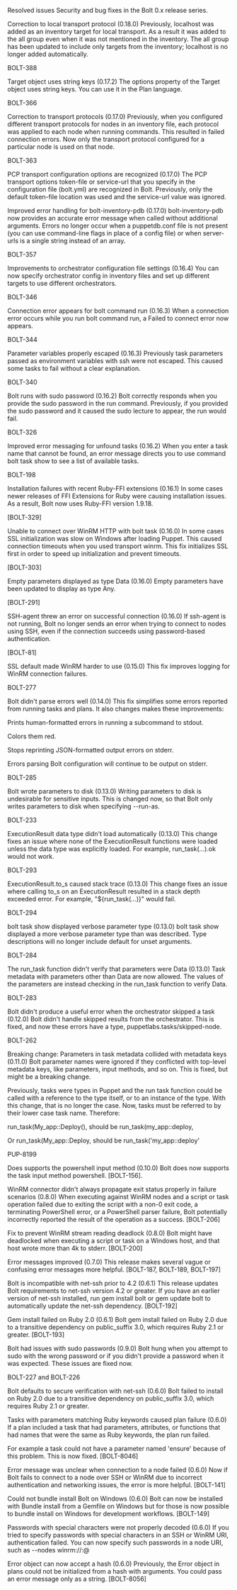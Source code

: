 Resolved issues
Security and bug fixes in the Bolt 0.x release series.

Correction to local transport protocol (0.18.0)
Previously, localhost was added as an inventory target for local transport. As a result it was added to the all group even when it was not mentioned in the inventory. The all group has been updated to include only targets from the inventory; localhost is no longer added automatically.

BOLT-388

Target object uses string keys (0.17.2)
The options property of the Target object uses string keys. You can use it in the Plan language.

BOLT-366

Correction to transport protocols (0.17.0)
Previously, when you configured different transport protocols for nodes in an inventory file, each protocol was applied to each node when running commands. This resulted in failed connection errors. Now only the transport protocol configured for a particular node is used on that node.

BOLT-363

PCP transport configuration options are recognized (0.17.0)
The PCP transport options token-file or service-url that you specify in the configuration file (bolt.yml) are recognized in Bolt. Previously, only the default token-file location was used and the service-url value was ignored. 

Improved error handling for bolt-inventory-pdb (0.17.0)
bolt-inventory-pdb now provides an accurate error message when called without additional arguments. Errors no longer occur when a puppetdb.conf file is not present (you can use command-line flags in place of a config file) or when server-urls is a single string instead of an array.

BOLT-357

Improvements to orchestrator configuration file settings (0.16.4)
You can now specify orchestrator config in inventory files and set up different targets to use different orchestrators. 

BOLT-346

Connection error appears for bolt command run (0.16.3)
When a connection error occurs while you run bolt command run, a Failed to connect error now appears.

BOLT-344

Parameter variables properly escaped (0.16.3)
Previously task parameters passed as environment variables with ssh were not escaped. This caused some tasks to fail without a clear explanation.

BOLT-340

Bolt runs with sudo password (0.16.2)
Bolt correctly responds when you provide the sudo password in the run command. Previously, if you provided the sudo password and it caused the sudo lecture to appear, the run would fail.

BOLT-326

Improved error messaging for unfound tasks (0.16.2)
When you enter a task name that cannot be found, an error message directs you to use command bolt task show to see a list of available tasks.

BOLT-198

Installation failures with recent Ruby-FFI extensions (0.16.1)
In some cases newer releases of FFI Extensions for Ruby were causing installation issues. As a result, Bolt now uses Ruby-FFI version 1.9.18.

[BOLT-329]

Unable to connect over WinRM HTTP with bolt task (0.16.0)
In some cases SSL initialization was slow on Windows after loading Puppet. This caused connection timeouts when you used transport winrm. This fix initializes SSL first in order to speed up initialization and prevent timeouts.

[BOLT-303]

Empty parameters displayed as type Data (0.16.0)
Empty parameters have been updated to display as type Any.

[BOLT-291]

SSH-agent threw an error on successful connection (0.16.0)
If ssh-agent is not running, Bolt no longer sends an error when trying to connect to nodes using SSH, even if the connection succeeds using password-based authentication.

[BOLT-81]

SSL default made WinRM harder to use (0.15.0)
This fix improves logging for WinRM connection failures.

BOLT-277

Bolt didn't parse errors well (0.14.0)
This fix simplifies some errors reported from running tasks and plans. It also changes makes these improvements:

Prints human-formatted errors in running a subcommand to stdout.

Colors them red.

Stops reprinting JSON-formatted output errors on stderr.

Errors parsing Bolt configuration will continue to be output on stderr.

BOLT-285

Bolt wrote parameters to disk (0.13.0)
Writing parameters to disk is undesirable for sensitive inputs. This is changed now, so that Bolt only writes parameters to disk when specifying --run-as.

BOLT-233

ExecutionResult data type didn't load automatically (0.13.0)
This change fixes an issue where none of the ExecutionResult functions were loaded unless the data type was explicitly loaded. For example, run_task(...).ok would not work.

BOLT-293

ExecutionResult.to_s caused stack trace (0.13.0)
This change fixes an issue where calling to_s on an ExecutionResult resulted in a stack depth exceeded error. For example, "${run_task(...)}" would fail.

BOLT-294

bolt task show displayed verbose parameter type (0.13.0)
bolt task show displayed a more verbose parameter type than was described. Type descriptions will no longer include default for unset arguments.

BOLT-284

The run_task function didn't verify that parameters were Data (0.13.0)
Task metadata with parameters other than Data are now allowed. The values of the parameters are instead checking in the run_task function to verify Data.

BOLT-283

Bolt didn't produce a useful error when the orchestrator skipped a task (0.12.0)
Bolt didn't handle skipped results from the orchestrator. This is fixed, and now these errors have a type, puppetlabs.tasks/skipped-node.

BOLT-262

Breaking change: Parameters in task metadata collided with metadata keys (0.11.0)
Bolt parameter names were ignored if they conflicted with top-level metadata keys, like parameters, input methods, and so on. This is fixed, but might be a breaking change.

Previously, tasks were types in Puppet and the run task function could be called with a reference to the type itself, or to an instance of the type. With this change, that is no longer the case. Now, tasks must be referred to by their lower case task name. Therefore:

run_task(My_app::Deploy(), should be run_task(my_app::deploy,

Or run_task(My_app::Deploy, should be run_task('my_app::deploy'

PUP-8199

Does supports the powershell input method (0.10.0)
Bolt does now supports the task input method powershell. [BOLT-156].

WinRM connector didn't always propagate exit status properly in failure scenarios (0.8.0)
When executing against WinRM nodes and a script or task operation failed due to exiting the script with a non-0 exit code, a terminating PowerShell error, or a PowerShell parser failure, Bolt potentially incorrectly reported the result of the operation as a success. [BOLT-206]

Fix to prevent WinRM stream reading deadlock (0.8.0)
Bolt might have deadlocked when executing a script or task on a Windows host, and that host wrote more than 4k to stderr. [BOLT-200]

Error messages improved (0.7.0)
This release makes several vague or confusing error messages more helpful. [BOLT-187, BOLT-189, BOLT-197]

Bolt is incompatible with net-ssh prior to 4.2 (0.6.1)
This release updates Bolt requirements to net-ssh version 4.2 or greater. If you have an earlier version of net-ssh installed, run gem install bolt or gem update bolt to automatically update the net-ssh dependency. [BOLT-192]

Gem install failed on Ruby 2.0 (0.6.1)
Bolt gem install failed on Ruby 2.0 due to a transitive dependency on public_suffix 3.0, which requires Ruby 2.1 or greater. [BOLT-193]

Bolt had issues with sudo passwords (0.9.0)
Bolt hung when you attempt to sudo with the wrong password or if you didn't provide a password when it was expected. These issues are fixed now.

BOLT-227 and BOLT-226

Bolt defaults to secure verification with net-ssh (0.6.0)
Bolt failed to install on Ruby 2.0 due to a transitive dependency on public_suffix 3.0, which requires Ruby 2.1 or greater.

Tasks with parameters matching Ruby keywords caused plan failure (0.6.0)
If a plan included a task that had parameters, attributes, or functions that had names that were the same as Ruby keywords, the plan run failed.

For example a task could not have a parameter named 'ensure' because of this problem. This is now fixed. [BOLT-8046]

Error message was unclear when connection to a node failed (0.6.0)
Now if Bolt fails to connect to a node over SSH or WinRM due to incorrect authentication and networking issues, the error is more helpful. [BOLT-141]

Could not bundle install Bolt on Windows (0.6.0)
Bolt can now be installed with Bundle install from a Gemfile on Windows but for those is now possible to bundle install on Windows for development workflows. [BOLT-149]

Passwords with special characters were not properly decoded (0.6.0)
If you tried to specify passwords with special characters in an SSH or WinRM URI, authentication failed. You can now specify such passwords in a node URI, such as --nodes winrm://<user>:<password>@<hostname>

Error object can now accept a hash (0.6.0)
Previously, the Error object in plans could not be initialized from a hash with arguments. You could pass an error message only as a string. [BOLT-8056]